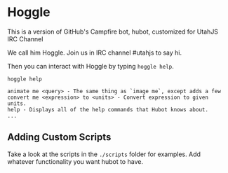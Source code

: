 Hoggle
=====

This is a version of GitHub's Campfire bot, hubot, customized for UtahJS IRC Channel

We call him Hoggle. Join us in IRC channel #utahjs to say hi.

Then you can interact with Hoggle by typing `hoggle help`.

    hoggle help

    animate me <query> - The same thing as `image me`, except adds a few
    convert me <expression> to <units> - Convert expression to given units.
    help - Displays all of the help commands that Hubot knows about.
    ...


Adding Custom Scripts
---------------------

Take a look at the scripts in the `./scripts` folder for examples.
Add whatever functionality you want hubot to have.


